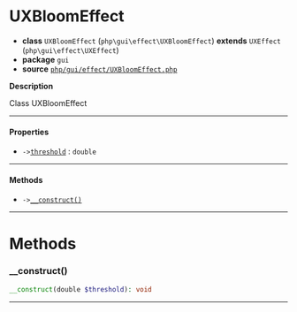 # UXBloomEffect

- **class** `UXBloomEffect` (`php\gui\effect\UXBloomEffect`) **extends** `UXEffect` (`php\gui\effect\UXEffect`)
- **package** `gui`
- **source** [`php/gui/effect/UXBloomEffect.php`](./src/main/resources/JPHP-INF/sdk/php/gui/effect/UXBloomEffect.php)

**Description**

Class UXBloomEffect

---

#### Properties

- `->`[`threshold`](#prop-threshold) : `double`

---

#### Methods

- `->`[`__construct()`](#method-__construct)

---
# Methods

<a name="method-__construct"></a>

### __construct()
```php
__construct(double $threshold): void
```

---
